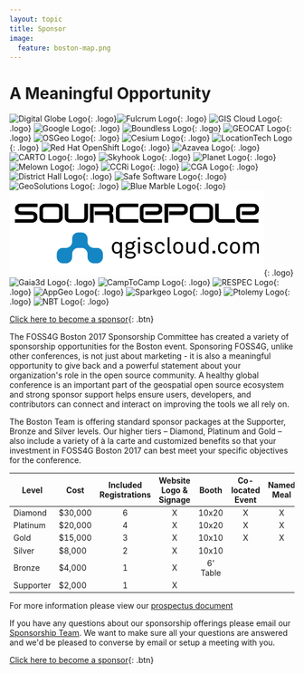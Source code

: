 ```yaml
---
layout: topic
title: Sponsor
image:
  feature: boston-map.png
---
```


# A Meaningful Opportunity

![Digital Globe Logo](../images/sponsor_digitalglobe_web.png){: .logo}![Fulcrum Logo](../images/sponsor_fulcrum_web.png){: .logo} ![GIS Cloud Logo](../images/sponsor_gis_cloud_web.png){: .logo} ![Google Logo](../images/sponsor_google_web.png){: .logo} ![Boundless Logo](../images/sponsor_boundless_web.png){: .logo} ![GEOCAT Logo](../images/sponsor_geocat_web.png){: .logo} ![OSGeo Logo](../images/sponsor_osgeo_web.png){: .logo}  ![Cesium Logo](../images/sponsor_cesium_web.png){: .logo} ![LocationTech Logo](../images/sponsor_locationtech_web.png){: .logo} ![Red Hat OpenShift Logo](../images/sponsor_redhat_web.png){: .logo} ![Azavea Logo](../images/sponsor_azavea_web.png){: .logo} ![CARTO Logo](../images/sponsor_carto_web.png){: .logo} ![Skyhook Logo](../images/sponsor_skyhook_web.png){: .logo} ![Planet Logo](../images/sponsor_planet_web.png){: .logo} ![Melown Logo](../images/sponsor_melown_web.png){: .logo} ![CCRi
Logo](../images/sponsor_CCRi.png){: .logo} ![CGA
Logo](../images/CGA_logo.jpg){: .logo} ![District Hall Logo](../images/sponsor_district_hall_web.png){: .logo} ![Safe Software Logo](../images/sponsor_safe_web.png){: .logo} ![GeoSolutions Logo](../images/sponsor_geosolutions_web.png){: .logo} ![Blue Marble Logo](../images/sponsor_bluemarble.png){: .logo} ![Sourcepole Logo](../images/sponsor_sourcepole_web.png){: .logo} ![Gaia3d Logo](../images/sponsor_gaia3d_web.png){: .logo} ![CampToCamp Logo](../images/sponsor_camp.png){: .logo} ![RESPEC
Logo](../images/sponsor_respec_web.png){: .logo} ![AppGeo
Logo](../images/sponsor_appgeo_web.jpg){: .logo} ![Sparkgeo
Logo](../images/sponsor_sparkgeo_web.jpg){: .logo} ![Ptolemy
Logo](../images/sponsor_nlt_web.png){: .logo} ![NBT
Logo](../images/sponsor_nbt_web.png){: .logo}

[Click here to become a sponsor](http://www.cvent.com/d/pvqgr8/4W){: .btn}

The FOSS4G Boston 2017 Sponsorship Committee has created a variety of sponsorship opportunities for the Boston event. Sponsoring FOSS4G, unlike other conferences, is not just about marketing - it is also a meaningful opportunity to give back and a powerful statement about your organization's role in the open source community. A healthy global conference is an important part of the geospatial open source ecosystem and strong sponsor support helps ensure users, developers, and contributors can connect and interact on improving the tools we all rely on.

The Boston Team is offering standard sponsor packages at the Supporter, Bronze and Silver levels. Our higher tiers – Diamond, Platinum and Gold – also include a variety of à la carte and customized benefits so that your investment in FOSS4G Boston 2017 can best meet your specific objectives for the conference.

Level     | Cost    | Included Registrations | Website Logo & Signage |  Booth   | Co-located Event | Named Meal | Named Social | T-shirt Sleeve
--------- | ------- | :--------------------: | :--------------------: | :------: | :--------------: | :--------: | :----------: | :------------:
Diamond   | $30,000 |           6            |           X            |  10x20   |        X         |     X      |      X       |       X
Platinum  | $20,000 |           4            |           X            |  10x20   |        X         |     X      |      X       |
Gold      | $15,000 |           3            |           X            |  10x10   |        X         |     X      |              |
Silver    | $8,000  |           2            |           X            |  10x10   |                  |            |              |
Bronze    | $4,000  |           1            |           X            | 6' Table |                  |            |              |
Supporter | $2,000  |           1            |           X            |          |                  |            |

For more information please view our [prospectus document](SponsorshipProspectus.pdf)

If you have any questions about our sponsorship offerings please email our [Sponsorship Team](mailto:foss4g2017@gmail.com). We want to make sure all your questions are answered and we'd be pleased to converse by email or setup a meeting with you.

[Click here to become a sponsor](http://www.cvent.com/d/pvqgr8/4W){: .btn}
